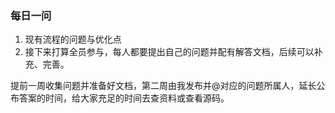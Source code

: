 ### 每日一问 
1. 现有流程的问题与优化点
2. 接下来打算全员参与，每人都要提出自己的问题并配有解答文档，后续可以补充、完善。

提前一周收集问题并准备好文档，第二周由我发布并@对应的问题所属人，延长公布答案的时间，给大家充足的时间去查资料或查看源码。
